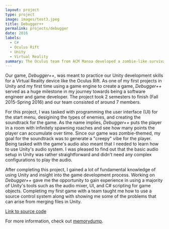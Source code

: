 ```yaml
---
layout: project
type: project
image: images/test3.jpeg
title: Debugger++
permalink: projects/debugger
date: 2016
labels:
  - C#
  - Oculus Rift
  - Unity
  - Virtual Reality
summary: The Oculus team from ACM Manoa developed a zombie-like survival game using Unity.
---
```


<div class="ui images">
  
</div>

Our game, *Debugger++*, was meant to practice our Unity development skills for a Virtual Reality device like the Oculus Rift. As one of my first projects in Unity and my first time using a game engine to create a game, *Debugger++* served as a huge milestone in my journey towards being a software engineer and game developer. The project took 2 semesters to finish (Fall 2015-Spring 2016) and our team consisted of around 7 members.

For this project, I was tasked with programming the user interface (UI) for the start menu, desigining the types of enemies, and creating the soundtrack for the game. As the name implies, *Debugger++* puts the player in a room with infinitely spawning roaches and see how many points the player can accumulate over time. Since our game was zombie-themed, my goal for the soundtrack was to generate a "creepy" vibe for the player. Being tasked with the game's audio also meant that I needed to learn how to use Unity's audio system. I was pleased to find out that the basic audio setup in Unity was rather straightforward and didn't need any complex configurations to play the audio.

After completing this project, I gained a lot of fundamental knowledge of using Unity and insight into the game development process. Working on *Debugger++* gave me the opportunity to gain experience in using a majority of Unity's tools such as the audio mixer, UI, and C# scripting for game objects. Completing my first game with a team taught me how to use a source control system along with showing me some of the problems that can arise from merging files in Unity.

[Link to source code](https://github.com/DebuggerPlusPlus/debuggerplusplus)

For more information, check out [memorydump](http://memorydump.bitbucket.org/).
